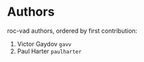 # Authors

roc-vad authors, ordered by first contribution:

<!-- authors -->

1. Victor Gaydov `gavv`
2. Paul Harter `paulharter`

<!-- endauthors -->
